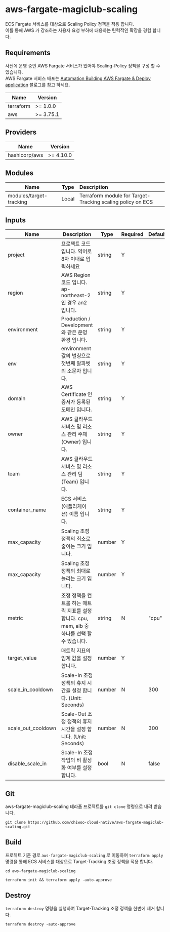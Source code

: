# aws-fargate-magiclub-scaling

ECS Fargate 서비스를 대상으로 Scaling Policy 정책을 적용 합니다.  
이를 통해 AWS 가 강조하는 사용자 요청 부하에 대응하는 탄력적인 확장을 경험 합니다.

## Requirements

사전에 운영 중인 AWS Fargate 서비스가 있어야 Scaling-Policy 정책을 구성 할 수 있습니다.   
AWS Fargate 서비스 배포는 [Automation Building AWS Fargate & Deploy application](https://symplesims.github.io/devops/aws%20fargate/terraform/2022/04/23/building-aws-fargate.html) 블로그를 참고 하세요.  

| Name      | Version     |
|-----------|-------------|
| terraform | >= 1.0.0    |
| aws       | >= 3.75.1   |

## Providers

| Name               | Version   |
|--------------------|-----------|
| hashicorp/aws      | >= 4.10.0 |

## Modules

| Name                    |  Type   | Description                                                |
|-------------------------|:-------:|:-----------------------------------------------------------|
| modules/target-tracking | Local   | Terraform module for Target-Tracking scaling policy on ECS |

## Inputs

<table>
<thead>
<tr>
  <th>Name</th>
  <th>Description</th>
  <th>Type</th>
  <th>Required</th>
  <th>Default</th>
</tr>
</thead>
<tbody>

<tr>
  <td>project</td>
  <td>프로젝트 코드 입니다. 약어로 8자 이내로 입력하세요 </td>
  <td>string</td>
  <td>Y</td>
  <td>&nbsp;</td>
</tr>
<tr>
  <td>region</td>
  <td>AWS Region 코드 입니다. ap-northeast-2 인 경우 an2 입니다.</td>
  <td>string</td>
  <td>Y</td>
  <td>&nbsp;</td>
</tr>
<tr>
  <td>environment</td>
  <td>Production / Development 와 같은 운영 환경 입니다.</td>
  <td>string</td>
  <td>Y</td>
  <td>&nbsp;</td>
</tr>
<tr>
  <td>env</td>
  <td>environment 값의 별칭으로 첫번째 알파벳의 소문자 입니다.</td>
  <td>string</td>
  <td>Y</td>
  <td>&nbsp;</td>
</tr>
<tr>
  <td>domain</td>
  <td>AWS Certificate 인증서가 등록된 도메인 입니다.</td>
  <td>string</td>
  <td>Y</td>
  <td>&nbsp;</td>
</tr>
<tr>
  <td>owner</td>
  <td>AWS 클라우드 서비스 및 리소스 관리 주체(Owner) 입니다.</td>
  <td>string</td>
  <td>Y</td>
  <td>&nbsp;</td>
</tr>
<tr>
  <td>team</td>
  <td>AWS 클라우드 서비스 및 리소스 관리 팀(Team) 입니다. </td>
  <td>string</td>
  <td>Y</td>
  <td>&nbsp;</td>
</tr>
<tr>
  <td>container_name</td>
  <td>ECS 서비스(애플리케이션) 이름 입니다. </td>
  <td>string</td>
  <td>Y</td>
  <td>&nbsp;</td>
</tr>
<tr>
  <td>max_capacity</td>
  <td>Scaling 조정 정책의 최소로 줄이는 크기 입니다. </td>
  <td>number</td>
  <td>Y</td>
  <td>&nbsp;</td>
</tr>
<tr>
  <td>max_capacity</td>
  <td>Scaling 조정 정책의 최대로 늘리는 크기 입니다. </td>
  <td>number</td>
  <td>Y</td>
  <td>&nbsp;</td>
</tr>
<tr>
  <td>metric</td>
  <td>조정 정책을 컨트롤 하는 매트릭 지표를 설정 합니다. cpu, mem, alb 중 하나를 선택 할 수 있습니다.</td>
  <td>string</td>
  <td>N</td>
  <td>"cpu"</td>
</tr>
<tr>
  <td>target_value</td>
  <td>매트릭 지표의 임계 값을 설정 합니다.</td>
  <td>number</td>
  <td>Y</td>
  <td>&nbsp;</td>
</tr>
<tr>
  <td>scale_in_cooldown</td>
  <td>Scale-In 조정 정책의 휴지 시간을 설정 합니다. (Unit: Seconds)</td>
  <td>number</td>
  <td>N</td>
  <td>300</td>
</tr>
<tr>
  <td>scale_out_cooldown</td>
  <td>Scale-Out 조정 정책의 휴지 시간을 설정 합니다. (Unit: Seconds)</td>
  <td>number</td>
  <td>N</td>
  <td>300</td>
</tr>
<tr>
  <td>disable_scale_in</td>
  <td>Scale-In 조정 작업의 비 활성화 여부를 설정 합니다.</td>
  <td>bool</td>
  <td>N</td>
  <td>false</td>
</tr>
</tbody>
</table>


## Git

aws-fargate-magiclub-scaling 테라폼 프로젝트를 `git clone` 명령으로 내려 받습니다.

```
git clone https://github.com/chiwoo-cloud-native/aws-fargate-magiclub-scaling.git
```

## Build

프로젝트 기준 경로 `aws-fargate-magiclub-scaling` 로 이동하여 `terraform apply` 명령을 통해 ECS 서비스를 대상으로 Target-Tracking 조정 정책을 적용 합니다. 

```
cd aws-fargate-magiclub-scaling

terraform init && terraform apply -auto-approve
```

## Destroy
`terraform destroy` 명령을 실행하여 Target-Tracking 조정 정책을 한번에 제거 합니다. 
```
terraform destroy -auto-approve
```
